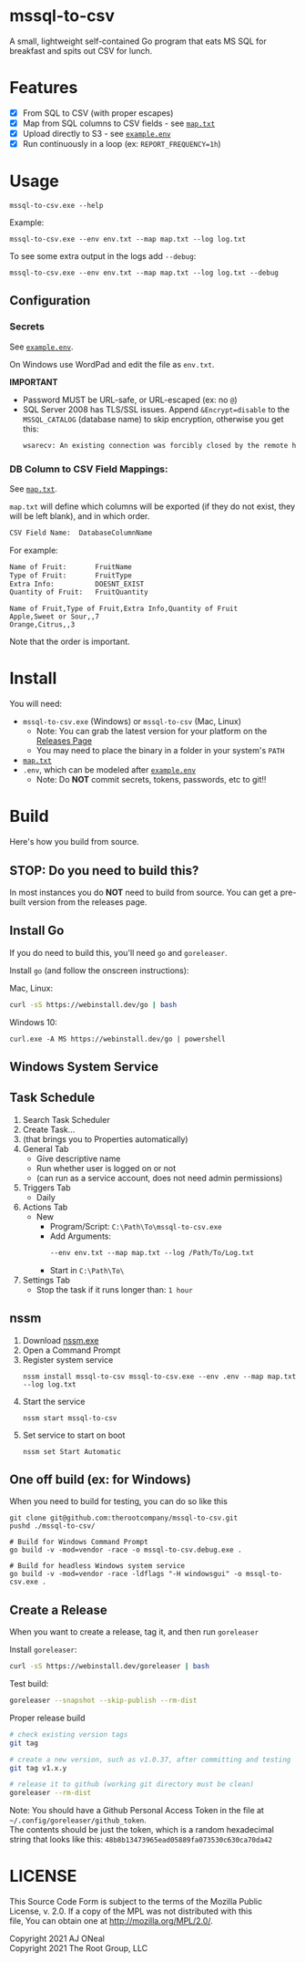 # mssql-to-csv

A small, lightweight self-contained Go program that eats MS SQL for breakfast
and spits out CSV for lunch.

# Features

- [x] From SQL to CSV (with proper escapes)
- [x] Map from SQL columns to CSV fields - see [`map.txt`](/map.txt)
- [x] Upload directly to S3 - see [`example.env`](/example.env)
- [x] Run continuously in a loop (ex: `REPORT_FREQUENCY=1h`)

# Usage

```pwsh
mssql-to-csv.exe --help
```

Example:

```pwsh
mssql-to-csv.exe --env env.txt --map map.txt --log log.txt
```

To see some extra output in the logs add `--debug`:

```pwsh
mssql-to-csv.exe --env env.txt --map map.txt --log log.txt --debug
```

## Configuration

### Secrets

See [`example.env`](/example.env).

On Windows use WordPad and edit the file as `env.txt`.

**IMPORTANT**

- Password MUST be URL-safe, or URL-escaped (ex: no `@`)
- SQL Server 2008 has TLS/SSL issues. Append `&Encrypt=disable` to the
  `MSSQL_CATALOG` (database name) to skip encryption, otherwise you get this:
  ```txt
  wsarecv: An existing connection was forcibly closed by the remote host
  ```

### DB Column to CSV Field Mappings:

See [`map.txt`](/map.txt).

`map.txt` will define which columns will be exported (if they do not exist, they
will be left blank), and in which order.

```txt
CSV Field Name:  DatabaseColumnName
```

For example:

```txt
Name of Fruit:       FruitName
Type of Fruit:       FruitType
Extra Info:          DOESNT_EXIST
Quantity of Fruit:   FruitQuantity
```

```csv
Name of Fruit,Type of Fruit,Extra Info,Quantity of Fruit
Apple,Sweet or Sour,,7
Orange,Citrus,,3
```

Note that the order is important.

# Install

You will need:

- `mssql-to-csv.exe` (Windows) or `mssql-to-csv` (Mac, Linux)
  - Note: You can grab the latest version for your platform on the
    [Releases Page](https://github.com/therootcompany/mssql-to-csv/releases)
  - You may need to place the binary in a folder in your system's `PATH`
- [`map.txt`](/map.txt)
- `.env`, which can be modeled after [`example.env`](/example.env)
  - Note: Do **NOT** commit secrets, tokens, passwords, etc to git!!

# Build

Here's how you build from source.

## STOP: Do you need to build this?

In most instances you do **NOT** need to build from source. You can get a
pre-built version from the releases page.

## Install Go

If you do need to build this, you'll need `go` and `goreleaser`.

Install `go` (and follow the onscreen instructions):

Mac, Linux:

```bash
curl -sS https://webinstall.dev/go | bash
```

Windows 10:

```pwsh
curl.exe -A MS https://webinstall.dev/go | powershell
```

## Windows System Service

## Task Schedule

1. Search Task Scheduler
2. Create Task...
3. (that brings you to Properties automatically)
4. General Tab
   - Give descriptive name
   - Run whether user is logged on or not
   - (can run as a service account, does not need admin permissions)
5. Triggers Tab
   - Daily
6. Actions Tab
   - New
     - Program/Script: `C:\Path\To\mssql-to-csv.exe`
     - Add Arguments:
       ```txt
       --env env.txt --map map.txt --log /Path/To/Log.txt
       ```
     - Start in `C:\Path\To\`
7. Settings Tab
   - Stop the task if it runs longer than: `1 hour`

## nssm

1. Download [nssm.exe](https://nssm.cc/release/nssm-2.24.zip)
2. Open a Command Prompt
3. Register system service
   ```pwsh
   nssm install mssql-to-csv mssql-to-csv.exe --env .env --map map.txt --log log.txt
   ```
4. Start the service
   ```pwsh
   nssm start mssql-to-csv
   ```
5. Set service to start on boot
   ```pwsh
   nssm set Start Automatic
   ```

## One off build (ex: for Windows)

When you need to build for testing, you can do so like this

```pwsh
git clone git@github.com:therootcompany/mssql-to-csv.git
pushd ./mssql-to-csv/
```

```pwsh
# Build for Windows Command Prompt
go build -v -mod=vendor -race -o mssql-to-csv.debug.exe .

# Build for headless Windows system service
go build -v -mod=vendor -race -ldflags "-H windowsgui" -o mssql-to-csv.exe .
```

## Create a Release

When you want to create a release, tag it, and then run `goreleaser`

Install `goreleaser`:

```bash
curl -sS https://webinstall.dev/goreleaser | bash
```

Test build:

```bash
goreleaser --snapshot --skip-publish --rm-dist
```

Proper release build

```bash
# check existing version tags
git tag

# create a new version, such as v1.0.37, after committing and testing
git tag v1.x.y

# release it to github (working git directory must be clean)
goreleaser --rm-dist
```

Note: You should have a Github Personal Access Token in the file at
`~/.config/goreleaser/github_token`. \
The contents should be just the token, which is a random hexadecimal string that
looks like this: `48b8b13473965ead05889fa073530c630ca70da42`

# LICENSE

This Source Code Form is subject to the terms of the Mozilla Public \
License, v. 2.0. If a copy of the MPL was not distributed with this \
file, You can obtain one at http://mozilla.org/MPL/2.0/.

Copyright 2021 AJ ONeal \
Copyright 2021 The Root Group, LLC
